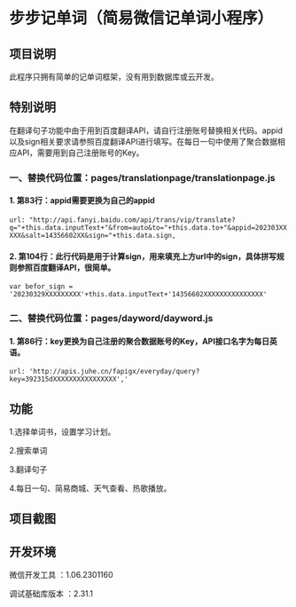 # 步步记单词（简易微信记单词小程序）



## 项目说明

此程序只拥有简单的记单词框架，没有用到数据库或云开发。

## **特别说明**

在翻译句子功能中由于用到百度翻译API，请自行注册账号替换相关代码。appid以及sign相关要求请参照百度翻译API进行填写。在每日一句中使用了聚合数据相应API，需要用到自己注册账号的Key。

### 一、替换代码位置：pages/translationpage/translationpage.js  
#### 1. 第83行：appid需要更换为自己的appid

`url: "http://api.fanyi.baidu.com/api/trans/vip/translate?q="+this.data.inputText+"&from=auto&to="+this.data.to+"&appid=202303XXXXX&salt=14356602XX&sign="+this.data.sign,`

#### 2. 第104行：此行代码是用于计算sign，用来填充上方url中的sign，具体拼写规则参照百度翻译API，很简单。
`var befor_sign = '20230329XXXXXXXXX'+this.data.inputText+'14356602XXXXXXXXXXXXXXX'`
### 二、替换代码位置：pages/dayword/dayword.js 
#### 1. 第86行：key更换为自己注册的聚合数据账号的Key，API接口名字为每日英语。
`url: 'http://apis.juhe.cn/fapigx/everyday/query?key=392315dXXXXXXXXXXXXXXXX','`
   

## 功能

1.选择单词书，设置学习计划。

2.搜索单词

3.翻译句子

4.每日一句、简易商城、天气查看、热歌播放。

## 项目截图




## 开发环境

微信开发工具 ：1.06.2301160

调试基础库版本 ：2.31.1

